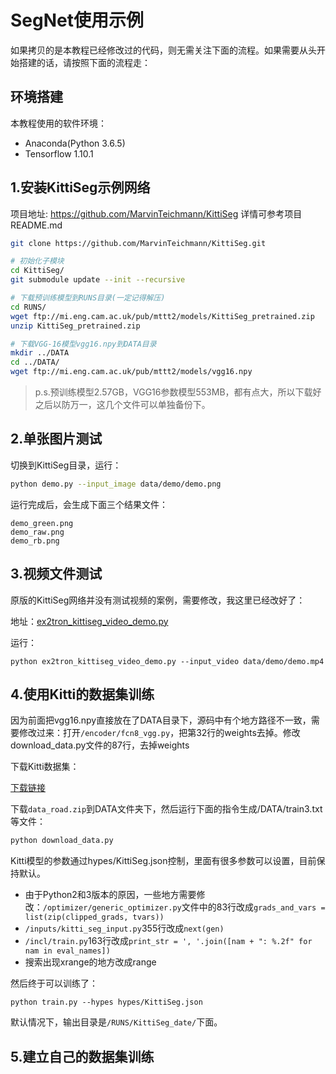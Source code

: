 # SegNet使用示例


如果拷贝的是本教程已经修改过的代码，则无需关注下面的流程。如果需要从头开始搭建的话，请按照下面的流程走：

## 环境搭建

本教程使用的软件环境：

- Anaconda(Python 3.6.5)
- Tensorflow 1.10.1

## 1.安装KittiSeg示例网络

项目地址: https://github.com/MarvinTeichmann/KittiSeg
详情可参考项目README.md

``` bash
git clone https://github.com/MarvinTeichmann/KittiSeg.git

# 初始化子模块
cd KittiSeg/
git submodule update --init --recursive

# 下载预训练模型到RUNS目录(一定记得解压)
cd RUNS/
wget ftp://mi.eng.cam.ac.uk/pub/mttt2/models/KittiSeg_pretrained.zip
unzip KittiSeg_pretrained.zip

# 下载VGG-16模型vgg16.npy到DATA目录
mkdir ../DATA
cd ../DATA/
wget ftp://mi.eng.cam.ac.uk/pub/mttt2/models/vgg16.npy

```

> p.s.预训练模型2.57GB，VGG16参数模型553MB，都有点大，所以下载好之后以防万一，这几个文件可以单独备份下。

## 2.单张图片测试

切换到KittiSeg目录，运行：

``` bash
python demo.py --input_image data/demo/demo.png
```

运行完成后，会生成下面三个结果文件：

```
demo_green.png
demo_raw.png
demo_rb.png
```

## 3.视频文件测试

原版的KittiSeg网络并没有测试视频的案例，需要修改，我这里已经改好了：


地址：[ex2tron_kittiseg_video_demo.py]()


运行：

```
python ex2tron_kittiseg_video_demo.py --input_video data/demo/demo.mp4
```

## 4.使用Kitti的数据集训练

因为前面把vgg16.npy直接放在了DATA目录下，源码中有个地方路径不一致，需要修改过来：打开`/encoder/fcn8_vgg.py`，把第32行的weights去掉。修改download_data.py文件的87行，去掉weights

下载Kitti数据集：

[下载链接](https://s3.eu-central-1.amazonaws.com/avg-kitti/data_road.zip)

下载`data_road.zip`到DATA文件夹下，然后运行下面的指令生成/DATA/train3.txt等文件：


``` bash
python download_data.py
```

Kitti模型的参数通过hypes/KittiSeg.json控制，里面有很多参数可以设置，目前保持默认。


- 由于Python2和3版本的原因，一些地方需要修改：`/optimizer/generic_optimizer.py`文件中的83行改成`grads_and_vars = list(zip(clipped_grads, tvars))`
- `/inputs/kitti_seg_input.py`355行改成`next(gen)`
- `/incl/train.py`163行改成`print_str = ', '.join([nam + ": %.2f" for nam in eval_names])`
- 搜索出现xrange的地方改成range

然后终于可以训练了：

```
python train.py --hypes hypes/KittiSeg.json 
```

默认情况下，输出目录是`/RUNS/KittiSeg_date/`下面。


## 5.建立自己的数据集训练


